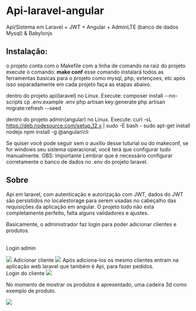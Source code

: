 # Api-laravel-angular
Api/Sistema em Laravel + JWT + Angular + AdminLTE (banco de dados Mysql) & Babylonjs


## Instalação: 
o projeto conta com o Makefile
com a linha de comando na raiz do projeto execute o comando: <b>make conf</b>
esse comando instalará todos as ferramentas basicas para o projeto como mysql, php, extençoes, etc
após isso separadamente em cada projeto faça as etapas abaixo. 

dentro do projeto api(laravel) no Linux. Execute:
  composer install --no-scripts
	cp .env.example .env
	php artisan key:generate
  php artisan migrate:refresh --seed <!-- (Adicionará um usuario Administrador <b>Email: admin@gmail.com senha:secret</b>)-->


dentro do projeto admin(angular) no Linux. Execute:
  curl -sL https://deb.nodesource.com/setup_12.x | sudo -E bash -
	sudo apt-get install nodejs
	npm install -g @angular/cli

Se quiser você pode seguir sem o auxilio desse tuturial ou do makeconf, se for windows seu sistema operacional, você terá que configurar tudo manualmente.
OBS: Importante Lembrar que é necessário configurar corretamente o banco de dados no .env do projeto laravel.

## Sobre
Api em laravel, com autenticação e autorização com JWT, dados do JWT são persistidos no localestorage para serem usadas
no cabeçalho das requisições da aplicação em angular.
O projeto todo não esta completamente perfeito, falta alguns validadores e ajustes.


Basicamente, o administrador faz login para poder adicionar clientes e produtos.

<br>Login admin

<img src="https://cdn.glitch.com/6004c593-ca99-4a49-9681-447f3fa67a49%2F9-10-21%2001-38-30.png?v=1571632730962"> 
Adicionar cliente
<img src="https://cdn.glitch.com/6004c593-ca99-4a49-9681-447f3fa67a49%2Fpng3.png?v=1571631920000">
Após adiciona-los os mesmo clientes entram na aplicação web laravel que também é Api, para fazer pedidos.
<br>Login do cliente
<img src="https://cdn.glitch.com/6004c593-ca99-4a49-9681-447f3fa67a49%2Floguenow.png?v=1571632056520">

No momento de mostrar os produtos é apresentado, uma cadeira 3d como exemplo de produto.

<img src="https://cdn.glitch.com/6004c593-ca99-4a49-9681-447f3fa67a49%2Fcadeira.png?v=1571632120220">
